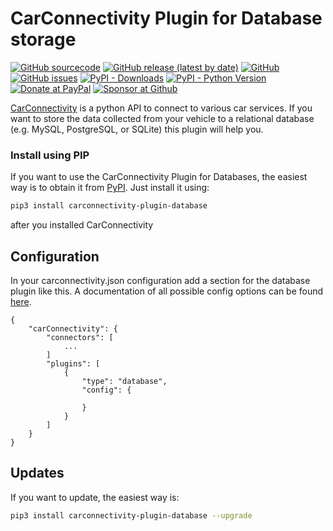 

# CarConnectivity Plugin for Database storage
[![GitHub sourcecode](https://img.shields.io/badge/Source-GitHub-green)](https://github.com/tillsteinbach/CarConnectivity-plugin-database/)
[![GitHub release (latest by date)](https://img.shields.io/github/v/release/tillsteinbach/CarConnectivity-plugin-database)](https://github.com/tillsteinbach/CarConnectivity-plugin-database/releases/latest)
[![GitHub](https://img.shields.io/github/license/tillsteinbach/CarConnectivity-plugin-database)](https://github.com/tillsteinbach/CarConnectivity-plugin-database/blob/master/LICENSE)
[![GitHub issues](https://img.shields.io/github/issues/tillsteinbach/CarConnectivity-plugin-database)](https://github.com/tillsteinbach/CarConnectivity-plugin-database/issues)
[![PyPI - Downloads](https://img.shields.io/pypi/dm/carconnectivity-plugin-database?label=PyPI%20Downloads)](https://pypi.org/project/carconnectivity-plugin-database/)
[![PyPI - Python Version](https://img.shields.io/pypi/pyversions/carconnectivity-plugin-database)](https://pypi.org/project/carconnectivity-plugin-database/)
[![Donate at PayPal](https://img.shields.io/badge/Donate-PayPal-2997d8)](https://www.paypal.com/donate?hosted_button_id=2BVFF5GJ9SXAJ)
[![Sponsor at Github](https://img.shields.io/badge/Sponsor-GitHub-28a745)](https://github.com/sponsors/tillsteinbach)

[CarConnectivity](https://github.com/tillsteinbach/CarConnectivity) is a python API to connect to various car services. If you want to store the data collected from your vehicle to a relational database (e.g. MySQL, PostgreSQL, or SQLite) this plugin will help you.

### Install using PIP
If you want to use the CarConnectivity Plugin for Databases, the easiest way is to obtain it from [PyPI](https://pypi.org/project/carconnectivity-plugin-database/). Just install it using:
```bash
pip3 install carconnectivity-plugin-database
```
after you installed CarConnectivity

## Configuration
In your carconnectivity.json configuration add a section for the database plugin like this. A documentation of all possible config options can be found [here](https://github.com/tillsteinbach/CarConnectivity-plugin-database/tree/main/doc/Config.md).
```
{
    "carConnectivity": {
        "connectors": [
            ...
        ]
        "plugins": [
            {
                "type": "database",
                "config": {
                    
                }
            }
        ]
    }
}
```

## Updates
If you want to update, the easiest way is:
```bash
pip3 install carconnectivity-plugin-database --upgrade
```
